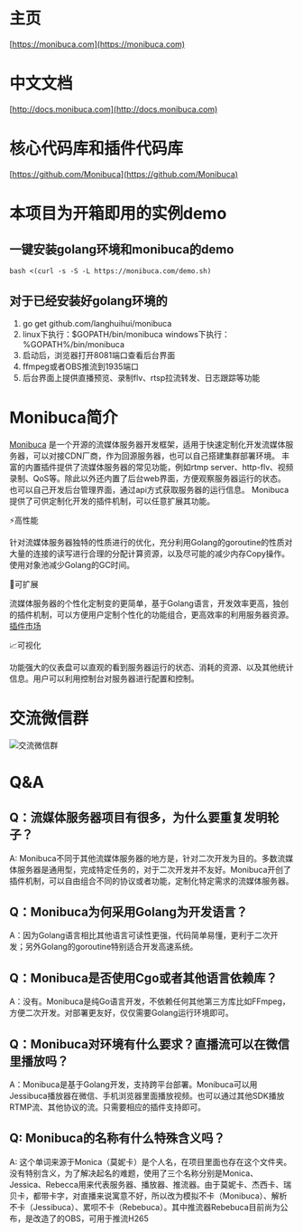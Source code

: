 # 主页

[https://monibuca.com](https://monibuca.com)

# 中文文档

[http://docs.monibuca.com](http://docs.monibuca.com)

# 核心代码库和插件代码库

[https://github.com/Monibuca](https://github.com/Monibuca)


# 本项目为开箱即用的实例demo

## 一键安装golang环境和monibuca的demo

```
bash <(curl -s -S -L https://monibuca.com/demo.sh) 
```

## 对于已经安装好golang环境的

1. go get github.com/langhuihui/monibuca
2. linux下执行：$GOPATH/bin/monibuca  windows下执行：%GOPATH%/bin/monibuca
3. 启动后，浏览器打开8081端口查看后台界面
4. ffmpeg或者OBS推流到1935端口
5. 后台界面上提供直播预览、录制flv、rtsp拉流转发、日志跟踪等功能

# Monibuca简介
[Monibuca](https://monibuca.com) 是一个开源的流媒体服务器开发框架，适用于快速定制化开发流媒体服务器，可以对接CDN厂商，作为回源服务器，也可以自己搭建集群部署环境。 丰富的内置插件提供了流媒体服务器的常见功能，例如rtmp server、http-flv、视频录制、QoS等。除此以外还内置了后台web界面，方便观察服务器运行的状态。 也可以自己开发后台管理界面，通过api方式获取服务器的运行信息。 Monibuca 提供了可供定制化开发的插件机制，可以任意扩展其功能。

⚡高性能
 
针对流媒体服务器独特的性质进行的优化，充分利用Golang的goroutine的性质对大量的连接的读写进行合理的分配计算资源，以及尽可能的减少内存Copy操作。使用对象池减少Golang的GC时间。
 
🔧可扩展
 
流媒体服务器的个性化定制变的更简单，基于Golang语言，开发效率更高，独创的插件机制，可以方便用户定制个性化的功能组合，更高效率的利用服务器资源。[插件市场](https://plugins.monibuca.com)
 
📈可视化
 
功能强大的仪表盘可以直观的看到服务器运行的状态、消耗的资源、以及其他统计信息。用户可以利用控制台对服务器进行配置和控制。

# 交流微信群

![交流微信群](https://monibuca.com/wechat.png?t=4.22)

# Q&A

## Q：流媒体服务器项目有很多，为什么要重复发明轮子？
A: Monibuca不同于其他流媒体服务器的地方是，针对二次开发为目的。多数流媒体服务器是通用型，完成特定任务的，对于二次开发并不友好。Monibuca开创了插件机制，可以自由组合不同的协议或者功能，定制化特定需求的流媒体服务器。

## Q：Monibuca为何采用Golang为开发语言？
A：因为Golang语言相比其他语言可读性更强，代码简单易懂，更利于二次开发；另外Golang的goroutine特别适合开发高速系统。

## Q：Monibuca是否使用Cgo或者其他语言依赖库？
A：没有。Monibuca是纯Go语言开发，不依赖任何其他第三方库比如FFmpeg，方便二次开发。对部署更友好，仅仅需要Golang运行环境即可。

## Q：Monibuca对环境有什么要求？直播流可以在微信里播放吗？
A：Monibuca是基于Golang开发，支持跨平台部署。Monibuca可以用Jessibuca播放器在微信、手机浏览器里面播放视频。也可以通过其他SDK播放RTMP流、其他协议的流。只需要相应的插件支持即可。

## Q: Monibuca的名称有什么特殊含义吗？
A: 这个单词来源于Monica（莫妮卡）是个人名，在项目里面也存在这个文件夹。没有特别含义，为了解决起名的难题，使用了三个名称分别是Monica、Jessica、Rebecca用来代表服务器、播放器、推流器。由于莫妮卡、杰西卡、瑞贝卡，都带卡字，对直播来说寓意不好，所以改为模拟不卡（Monibuca）、解析不卡（Jessibuca）、累呗不卡（Rebebuca）。其中推流器Rebebuca目前尚为公布，是改造了的OBS，可用于推流H265
